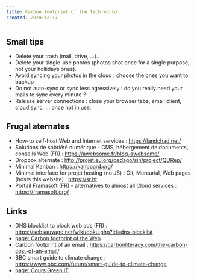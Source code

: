 ```yaml
---
title: Carbon footprint of the Tech world
created: 2024-12-17
---
```


## Small tips

- Delete your trash (mail, drive, ...).
- Delete your single-use photos (photos shot once for a single purpose, not your hollidays ones).
- Avoid syncing your photos in the cloud : choose the ones you want to backup
- Do not auto-sync or sync less agressively : do you really need your mails to sync every minute ?
- Release server connections : close your browser tabs, email client, cloud sync, ... once not in use.

## Frugal aternates

- How-to self-host Web and Internet services : <https://landchad.net/>
- Solutions de sobriété numérique - CMS, hébergement de documents, conseils Web (FR) : <https://awebsome.fr/blog-awebsome/>
- Dropbox alternate : <http://projet.eu.org/pedago/sin/project/QDRep/>
- Minimal Kanban : <https://kanboard.org/>
- Minimal interface for projet hosting (no JS) : Git, Mercurial, Web pages (hosts this website) : <https://sr.ht>
- Portail Framasoft (FR) - alternatives to almost all Cloud services : <https://framasoft.org/>

## Links

- DNS blocklist to block web ads (FR) : <https://sebsauvage.net/wiki/doku.php?id=dns-blocklist>
- [page: Carbon footprint of the Web](/tech/web-bloat)
- Carbon footprint of an email : <https://carbonliteracy.com/the-carbon-cost-of-an-email/>
- BBC smart guide to climate change : <https://www.bbc.com/future/smart-guide-to-climate-change>
- [page: Cours Green IT](/cours/rse)
